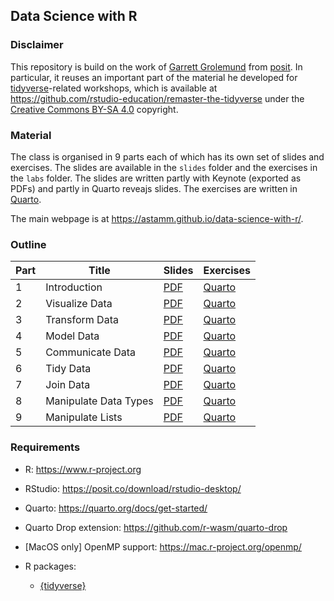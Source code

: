 ## Data Science with R

### Disclaimer

This repository is build on the work of [Garrett
Grolemund](https://www.linkedin.com/in/garrett-grolemund-49328411/) from
[posit](https://posit.co). In particular, it reuses an important part of the
material he developed for [tidyverse](https://www.tidyverse.org)-related
workshops, which is available at
<https://github.com/rstudio-education/remaster-the-tidyverse> under the
[Creative Commons BY-SA 4.0](https://creativecommons.org/licenses/by-sa/4.0/)
copyright.

### Material

The class is organised in 9 parts each of which has its own set of slides and
exercises. The slides are available in the `slides` folder and the exercises in
the `labs` folder. The slides are written partly with Keynote (exported as PDFs)
and partly in Quarto reveajs slides. The exercises are written in
[Quarto](https://quarto.org).

The main webpage is at <https://astamm.github.io/data-science-with-r/>.

### Outline

| Part | Title | Slides | Exercises |
|------|-------|--------|-----------|
| 1    | Introduction | [PDF](01_Introduction/01-Introduction-Slides.pdf) | [Quarto](https://github.com/astamm/data-science-with-r/blob/main/01_Introduction/01-Introduction-Exercises.qmd) |
| 2    | Visualize Data | [PDF](02_Visualize/02-Visualize-Slides.pdf) | [Quarto](https://github.com/astamm/data-science-with-r/blob/main/02_Visualize/02-Visualize-Exercises.qmd) |
| 3    | Transform Data | [PDF](slides/03-transform-data.pdf) | [Quarto](labs/03-transform-data.Rmd) |
| 4    | Model Data | [PDF](slides/04-model-data.pdf) | [Quarto](labs/04-model-data.Rmd) |
| 5    | Communicate Data | [PDF](slides/05-communicate-data.pdf) | [Quarto](labs/05-communicate-data.Rmd) |
| 6    | Tidy Data | [PDF](slides/06-tidy-data.pdf) | [Quarto](labs/06-tidy-data.Rmd) |
| 7    | Join Data | [PDF](slides/07-join-data.pdf) | [Quarto](labs/07-join-data.Rmd) |
| 8    | Manipulate Data Types | [PDF](slides/08-manipulate-data-types.pdf) | [Quarto](labs/08-manipulate-data-types.Rmd) |
| 9    | Manipulate Lists | [PDF](slides/09-manipulate-lists.pdf) | [Quarto](labs/09-manipulate-lists.Rmd) |

### Requirements

- R: <https://www.r-project.org>
- RStudio: <https://posit.co/download/rstudio-desktop/>
- Quarto: <https://quarto.org/docs/get-started/>
- Quarto Drop extension: <https://github.com/r-wasm/quarto-drop>
- [MacOS only] OpenMP support: <https://mac.r-project.org/openmp/>
- R packages: 

    - [{tidyverse}](https://www.tidyverse.org)
